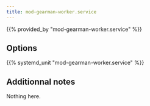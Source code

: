 ```yaml
---
title: mod-gearman-worker.service
---
```


{{% provided_by "mod-gearman-worker.service" %}}

## Options

{{% systemd_unit "mod-gearman-worker.service" %}}

## Additionnal notes

Nothing here.